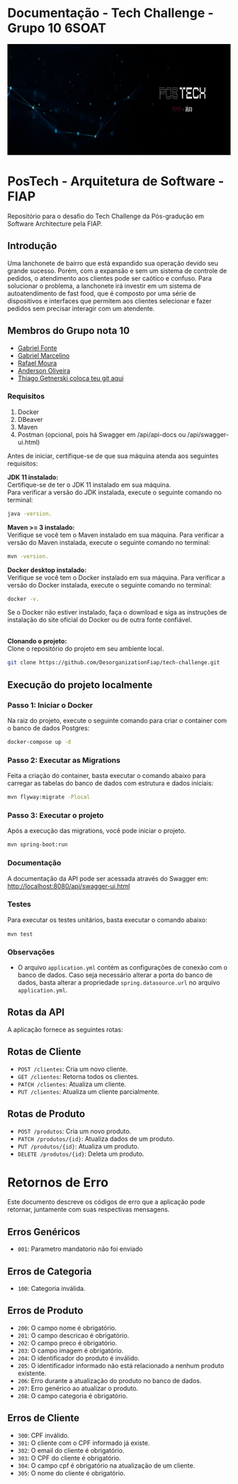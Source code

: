 # Documentação - Tech Challenge - Grupo 10 6SOAT

<img height="250" src="src/main/resources/fiap2.jpg" title="fiap pos tech logo" width="1000"/>

# PosTech - Arquitetura de Software - FIAP
Repositório para o desafio do Tech Challenge da Pós-gradução em Software Architecture pela FIAP.

## Introdução
Uma lanchonete de bairro que está expandido sua operação devido seu grande sucesso. Porém, com a expansão e sem um sistema de controle de pedidos, o atendimento aos clientes pode ser caótico e confuso.
Para solucionar o problema, a lanchonete irá investir em um sistema de autoatendimento de fast food, que é composto por uma série de dispositivos e interfaces que permitem aos clientes selecionar e fazer pedidos sem precisar interagir com um atendente.

## Membros do Grupo nota 10
- [Gabriel Fonte](https://github.com/sourceGabriel)
- [Gabriel Marcelino](https://github.com/GabsMarcelino)
- [Rafael Moura](https://github.com/magneon)
- [Anderson Oliveira](https://github.com/anderson-solucoes)
- [Thiago Getnerski coloca teu git aqui](https://github.com/GITHUBDOTHIAGOGETNERSKIAQUI)

### Requisitos
1. Docker
2. DBeaver
3. Maven
4. Postman (opcional, pois há Swagger em /api/api-docs ou /api/swagger-ui.html)

Antes de iniciar, certifique-se de que sua máquina atenda aos seguintes requisitos:<br/>

**JDK 11 instalado:**<br/>
Certifique-se de ter o JDK 11 instalado em sua máquina.<br/>
Para verificar a versão do JDK instalada, execute o seguinte comando no terminal: 
```bash
java -version.
```

**Maven >= 3 instalado:**<br/>
Verifique se você tem o Maven instalado em sua máquina. Para verificar a versão do Maven instalada, execute o seguinte comando no terminal: 
```bash
mvn -version.
``` 

**Docker desktop instalado:**<br/>
Verifique se você tem o Docker instalado em sua máquina. Para verificar a versão do Docker instalada, execute o seguinte comando no terminal: 
```bash
docker -v.
``` 
Se o Docker não estiver instalado, faça o download e siga as instruções de instalação do site oficial do Docker ou de outra fonte confiável.<br/><br/>

**Clonando o projeto:**<br/>
Clone o repositório do projeto em seu ambiente local.<br/>
```bash
git clone https://github.com/DesorganizationFiap/tech-challenge.git
```

## Execução do projeto localmente

### Passo 1: Iniciar o Docker

Na raiz do projeto, execute o seguinte comando para criar o container com o banco de dados Postgres:

```bash
docker-compose up -d
```

### Passo 2: Executar as Migrations
Feita a criação do container, basta executar o comando abaixo para carregar as tabelas do banco de dados com estrutura e dados iniciais:

```bash
mvn flyway:migrate -Plocal
```

### Passo 3: Executar o projeto
Após a execução das migrations, você pode iniciar o projeto.
```bash
mvn spring-boot:run
```

### Documentação
A documentação da API pode ser acessada através do Swagger em: [http://localhost:8080/api/swagger-ui.html](`http://localhost:8080/api/swagger-ui.html`)

### Testes
Para executar os testes unitários, basta executar o comando abaixo:

`mvn test`

### Observações
- O arquivo `application.yml` contém as configurações de conexão com o banco de dados. Caso seja necessário alterar a porta do banco de dados, basta alterar a propriedade `spring.datasource.url` no arquivo `application.yml`.

## Rotas da API
A aplicação fornece as seguintes rotas:

## Rotas de Cliente

- `POST /clientes`: Cria um novo cliente.
- `GET /clientes`: Retorna todos os clientes.
- `PATCH /clientes`: Atualiza um cliente.
- `PUT /clientes`: Atualiza um cliente parcialmente.

## Rotas de Produto

- `POST /produtos`: Cria um novo produto.
- `PATCH /produtos/{id}`: Atualiza dados de um produto.
- `PUT /produtos/{id}`: Atualiza um produto.
- `DELETE /produtos/{id}`: Deleta um produto.

# Retornos de Erro
Este documento descreve os códigos de erro que a aplicação pode retornar, juntamente com suas respectivas mensagens.

## Erros Genéricos
- `001`: Parametro mandatorio não foi enviado
## Erros de Categoria
- `100`: Categoria inválida.
## Erros de Produto
- `200`: O campo nome é obrigatório.
- `201`: O campo descricao é obrigatório.
- `202`: O campo preco é obrigatório.
- `203`: O campo imagem é obrigatório.
- `204`: O identificador do produto é inválido.
- `205`: O identificador informado não está relacionado a nenhum produto existente.
- `206`: Erro durante a atualização do produto no banco de dados.
- `207`: Erro genérico ao atualizar o produto.
- `208`: O campo categoria é obrigatório.

## Erros de Cliente
- `300`: CPF inválido.
- `301`: O cliente com o CPF informado já existe.
- `302`: O email do cliente é obrigatório.
- `303`: O CPF do cliente é obrigatório.
- `304`: O campo cpf é obrigatório na atualização de um cliente.
- `305`: O nome do cliente é obrigatório.